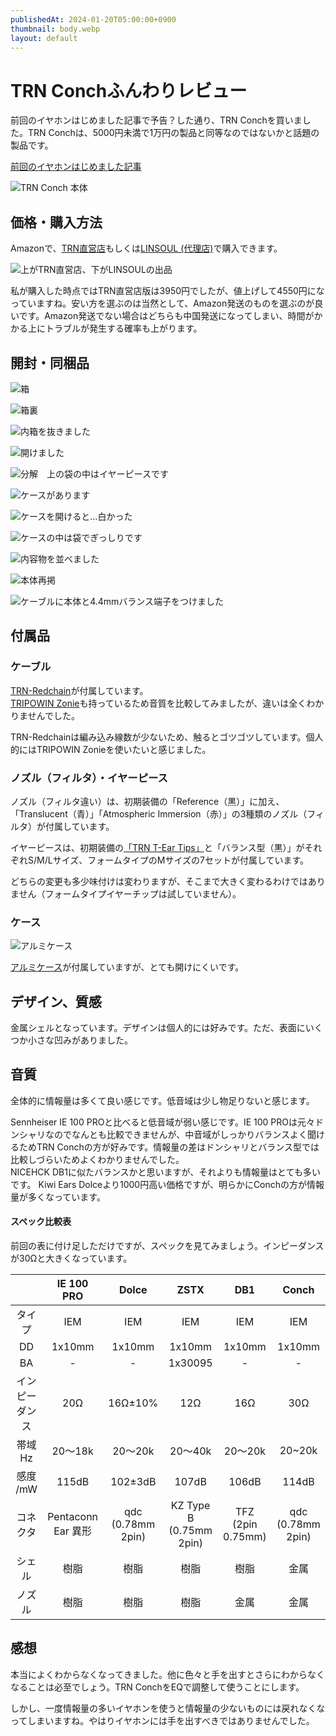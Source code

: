 ```yaml
---
publishedAt: 2024-01-20T05:00:00+0900
thumbnail: body.webp
layout: default
---
```

# TRN Conchふんわりレビュー
前回のイヤホンはじめました記事で予告？した通り、TRN Conchを買いました。TRN Conchは、5000円未満で1万円の製品と同等なのではないかと話題の製品です。

[前回のイヤホンはじめました記事](../01-12%20earphone-1)

![](body.webp "TRN Conch 本体")

## 価格・購入方法
Amazonで、[TRN直営店](https://amzn.to/4mmuOct)もしくは[LINSOUL (代理店)](https://amzn.to/4m0LRQN)で購入できます。

![](amazon.webp "上がTRN直営店、下がLINSOULの出品")

私が購入した時点ではTRN直営店版は3950円でしたが、値上げして4550円になっていますね。安い方を選ぶのは当然として、Amazon発送のものを選ぶのが良いです。Amazon発送でない場合はどちらも中国発送になってしまい、時間がかかる上にトラブルが発生する確率も上がります。

## 開封・同梱品
![](open1.webp "箱")

![](open2.webp "箱裏")

![](open3.webp "内箱を抜きました")

![](open4.webp "開けました")

![](open5.webp "分解　上の袋の中はイヤーピースです")

![](open6.webp "ケースがあります")

![](open7.webp "ケースを開けると…白かった")

![](open8.webp "ケースの中は袋でぎっしりです")

![](open9.webp "内容物を並べました")

![](body.webp "本体再掲")

![](cable.webp "ケーブルに本体と4.4mmバランス端子をつけました")

## 付属品
### ケーブル
[TRN-Redchain](https://amzn.to/3J0Cpyx)が付属しています。  
[TRIPOWIN Zonie](https://amzn.to/46Fh3jZ)も持っているため音質を比較してみましたが、違いは全くわかりませんでした。

TRN-Redchainは編み込み線数が少ないため、触るとゴツゴツしています。個人的にはTRIPOWIN Zonieを使いたいと感じました。

### ノズル（フィルタ）・イヤーピース
ノズル（フィルタ違い）は、初期装備の「Reference（黒）」に加え、「Translucent（青）」「Atmospheric Immersion（赤）」の3種類のノズル（フィルタ）が付属しています。

イヤーピースは、初期装備の[「TRN T-Ear Tips」](https://amzn.asia/d/fEXbDOc)と「バランス型（黒）」がそれぞれS/M/Lサイズ、フォームタイプのMサイズの7セットが付属しています。

どちらの変更も多少味付けは変わりますが、そこまで大きく変わるわけではありません（フォームタイプイヤーチップは試していません）。

### ケース
![](open6.webp "アルミケース")

[アルミケース](https://amzn.asia/d/1ZAiJZP)が付属していますが、とても開けにくいです。

## デザイン、質感
金属シェルとなっています。デザインは個人的には好みです。ただ、表面にいくつか小さな凹みがありました。

## 音質
全体的に情報量は多くて良い感じです。低音域は少し物足りないと感じます。

Sennheiser IE 100 PROと比べると低音域が弱い感じです。IE 100 PROは元々ドンシャリなのでなんとも比較できませんが、中音域がしっかりバランスよく聞けるためTRN Conchの方が好みです。情報量の差はドンシャリとバランス型では比較しづらいためよくわかりませんでした。  
NICEHCK DB1に似たバランスかと思いますが、それよりも情報量はとても多いです。
Kiwi Ears Dolceより1000円高い価格ですが、明らかにConchの方が情報量が多くなっています。

#### スペック比較表
前回の表に付け足しただけですが、スペックを見てみましょう。インピーダンスが30Ωと大きくなっています。

| | IE 100 PRO | Dolce | ZSTX | DB1 | Conch |
|:-:|:-:|:-:|:-:|:-:|:-:|
|タイプ|IEM|IEM|IEM|IEM|IEM|
|DD|1x10mm|1x10mm|1x10mm|1x10mm|1x10mm|
|BA|-|-|1x30095|-|-|
|インピーダンス|20Ω|16Ω±10%|12Ω|16Ω|30Ω|
|帯域Hz|20〜18k|20〜20k|20〜40k|20〜20k|20~20k|
|感度 /mW|115dB|102±3dB|107dB|106dB|114dB|
|コネクタ|Pentaconn Ear 異形|qdc (0.78mm 2pin)|KZ Type B (0.75mm 2pin)|TFZ (2pin 0.75mm)|qdc (0.78mm 2pin)|
|シェル|樹脂|樹脂|樹脂|樹脂|金属|
|ノズル|樹脂|樹脂|樹脂|金属|金属|

## 感想
本当によくわからなくなってきました。他に色々と手を出すとさらにわからなくなることは必至でしょう。TRN ConchをEQで調整して使うことにします。

しかし、一度情報量の多いイヤホンを使うと情報量の少ないものには戻れなくなってしまいますね。やはりイヤホンには手を出すべきではありませんでした。
